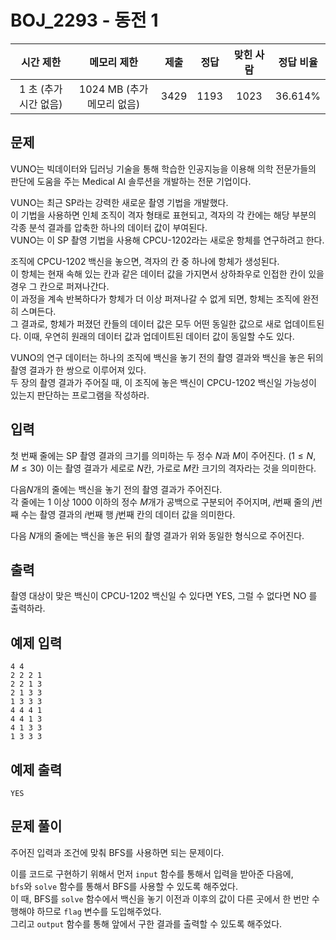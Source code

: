 # BOJ_2293 - 동전 1

|       시간 제한       |        메모리 제한         | 제출 | 정답 | 맞힌 사람 | 정답 비율 |
| :-------------------: | :------------------------: | :--: | :--: | :-------: | :-------: |
| 1 초 (추가 시간 없음) | 1024 MB (추가 메모리 없음) | 3429 | 1193 |   1023    |  36.614%  |

## 문제

VUNO는 빅데이터와 딥러닝 기술을 통해 학습한 인공지능을 이용해 의학 전문가들의 판단에 도움을 주는 Medical AI 솔루션을 개발하는 전문 기업이다.

VUNO는 최근 SP라는 강력한 새로운 촬영 기법을 개발했다.  
이 기법을 사용하면 인체 조직이 격자 형태로 표현되고, 격자의 각 칸에는 해당 부분의 각종 분석 결과를 압축한 하나의 데이터 값이 부여된다.  
VUNO는 이 SP 촬영 기법을 사용해 CPCU-1202라는 새로운 항체를 연구하려고 한다.

조직에 CPCU-1202 백신을 놓으면, 격자의 칸 중 하나에 항체가 생성된다.  
이 항체는 현재 속해 있는 칸과 같은 데이터 값을 가지면서 상하좌우로 인접한 칸이 있을 경우 그 칸으로 퍼져나간다.  
이 과정을 계속 반복하다가 항체가 더 이상 퍼져나갈 수 없게 되면, 항체는 조직에 완전히 스며든다.  
그 결과로, 항체가 퍼졌던 칸들의 데이터 값은 모두 어떤 동일한 값으로 새로 업데이트된다. 이때, 우연히 원래의 데이터 값과 업데이트된 데이터 값이 동일할 수도 있다.

VUNO의 연구 데이터는 하나의 조직에 백신을 놓기 전의 촬영 결과와 백신을 놓은 뒤의 촬영 결과가 한 쌍으로 이루어져 있다.  
두 장의 촬영 결과가 주어질 때, 이 조직에 놓은 백신이 CPCU-1202 백신일 가능성이 있는지 판단하는 프로그램을 작성하라.

## 입력

첫 번째 줄에는 SP 촬영 결과의 크기를 의미하는 두 정수 $N$과 $M$이 주어진다. ($1 \le N, M \le 30$) 이는 촬영 결과가 세로로 $N$칸, 가로로 $M$칸 크기의 격자라는 것을 의미한다.

다음$N$개의 줄에는 백신을 놓기 전의 촬영 결과가 주어진다.  
각 줄에는 $1$ 이상 $1000$ 이하의 정수 $M$개가 공백으로 구분되어 주어지며, $i$번째 줄의 $j$번째 수는 촬영 결과의 $i$번째 행 $j$번째 칸의 데이터 값을 의미한다.

다음 $N$개의 줄에는 백신을 놓은 뒤의 촬영 결과가 위와 동일한 형식으로 주어진다.

## 출력

촬영 대상이 맞은 백신이 CPCU-1202 백신일 수 있다면 YES, 그럴 수 없다면 NO 를 출력하라.

## 예제 입력

```
4 4
2 2 2 1
2 2 1 3
2 1 3 3
1 3 3 3
4 4 4 1
4 4 1 3
4 1 3 3
1 3 3 3
```

## 예제 출력

```
YES
```

## 문제 풀이

주어진 입력과 조건에 맞춰 BFS를 사용하면 되는 문제이다.

이를 코드로 구현하기 위해서 먼저 `input` 함수를 통해서 입력을 받아준 다음에,  
`bfs`와 `solve` 함수를 통해서 BFS를 사용할 수 있도록 해주었다.  
이 때, BFS를 `solve` 함수에서 백신을 놓기 이전과 이후의 값이 다른 곳에서 한 번만 수행해야 하므로 `flag` 변수를 도입해주었다.  
그리고 `output` 함수를 통해 앞에서 구한 결과를 출력할 수 있도록 해주었다.
